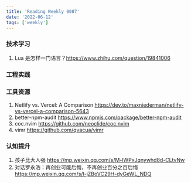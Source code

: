 ```yaml
---
title: 'Reading Weekly 0087'
date: '2022-06-12'
tags: ['weekly']
---
```


### 技术学习

1. Lua 是怎样一门语言？https://www.zhihu.com/question/19841006

### 工程实践

### 工具资源

1. Netlify vs. Vercel: A Comparison https://dev.to/maxniederman/netlify-vs-vercel-a-comparison-5643
2. better-npm-audit https://www.npmjs.com/package/better-npm-audit
3. coc.nvim https://github.com/neoclide/coc.nvim
4. vimr https://github.com/qvacua/vimr

### 认知提升

1. 孩子比大人强 https://mp.weixin.qq.com/s/M-lWPxJqnywhd8d-CLtvNw
2. 对话罗永浩：再创业可能后悔，不再创业百分之百后悔 https://mp.weixin.qq.com/s/l-jZBoVC29H-dyGeWL_NDQ
